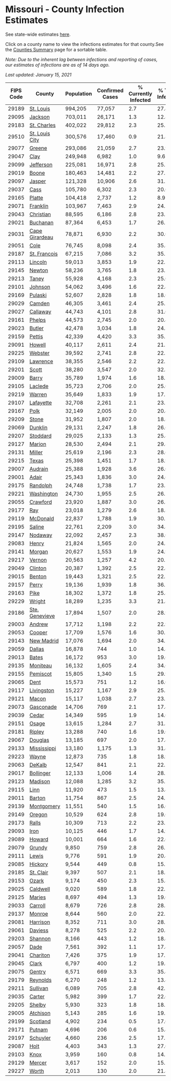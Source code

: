 # Missouri - County Infection Estimates

See state-wide estimates [here](/infections/us-mo).

Click on a county name to view the infections estimates for that county.See the [Counties Summary](/infections/summary-counties) page for a sortable table.

*Note: Due to the inherent lag between infections and reporting of cases, our estimates of infections are as of 14 days ago.*

*Last updated: January 15, 2021*

|   FIPS Code |                           County |   Population |   Confirmed Cases |   % Currently Infected |   % Total Infected |
|-------------|----------------------------------|--------------|-------------------|------------------------|--------------------|
|       29189 |           [St. Louis](st.-louis) |      994,205 |            77,057 |                    2.7 |               27.4 |
|       29095 |               [Jackson](jackson) |      703,011 |            26,171 |                    1.3 |               12.8 |
|       29183 |       [St. Charles](st.-charles) |      402,022 |            29,812 |                    2.3 |               25.5 |
|       29510 | [St. Louis City](st.-louis-city) |      300,576 |            17,460 |                    0.9 |               21.8 |
|       29077 |                 [Greene](greene) |      293,086 |            21,059 |                    2.7 |               23.9 |
|       29047 |                     [Clay](clay) |      249,948 |             6,982 |                    1.0 |                9.6 |
|       29099 |           [Jefferson](jefferson) |      225,081 |            16,971 |                    2.8 |               25.7 |
|       29019 |                   [Boone](boone) |      180,463 |            14,481 |                    2.2 |               27.5 |
|       29097 |                 [Jasper](jasper) |      121,328 |            10,906 |                    2.6 |               31.2 |
|       29037 |                     [Cass](cass) |      105,780 |             6,302 |                    2.3 |               20.0 |
|       29165 |                 [Platte](platte) |      104,418 |             2,737 |                    1.2 |                8.9 |
|       29071 |             [Franklin](franklin) |      103,967 |             7,463 |                    2.9 |               24.2 |
|       29043 |           [Christian](christian) |       88,595 |             6,186 |                    2.8 |               23.1 |
|       29021 |             [Buchanan](buchanan) |       87,364 |             6,453 |                    1.7 |               26.1 |
|       29031 | [Cape Girardeau](cape-girardeau) |       78,871 |             6,930 |                    2.2 |               30.0 |
|       29051 |                     [Cole](cole) |       76,745 |             8,098 |                    2.4 |               35.8 |
|       29187 |     [St. Francois](st.-francois) |       67,215 |             7,086 |                    3.2 |               35.7 |
|       29113 |               [Lincoln](lincoln) |       59,013 |             3,853 |                    1.9 |               22.5 |
|       29145 |                 [Newton](newton) |       58,236 |             3,765 |                    1.8 |               23.1 |
|       29213 |                   [Taney](taney) |       55,928 |             4,168 |                    2.3 |               25.0 |
|       29101 |               [Johnson](johnson) |       54,062 |             3,496 |                    1.6 |               22.4 |
|       29169 |               [Pulaski](pulaski) |       52,607 |             2,828 |                    1.8 |               18.0 |
|       29029 |                 [Camden](camden) |       46,305 |             3,461 |                    2.4 |               25.1 |
|       29027 |             [Callaway](callaway) |       44,743 |             4,101 |                    2.8 |               31.0 |
|       29161 |                 [Phelps](phelps) |       44,573 |             2,745 |                    2.0 |               20.4 |
|       29023 |                 [Butler](butler) |       42,478 |             3,034 |                    1.8 |               24.3 |
|       29159 |                 [Pettis](pettis) |       42,339 |             4,420 |                    3.3 |               35.2 |
|       29091 |                 [Howell](howell) |       40,117 |             2,611 |                    2.4 |               21.2 |
|       29225 |               [Webster](webster) |       39,592 |             2,741 |                    2.8 |               22.7 |
|       29109 |             [Lawrence](lawrence) |       38,355 |             2,546 |                    2.2 |               22.2 |
|       29201 |                   [Scott](scott) |       38,280 |             3,547 |                    2.0 |               32.3 |
|       29009 |                   [Barry](barry) |       35,789 |             1,974 |                    1.6 |               18.7 |
|       29105 |               [Laclede](laclede) |       35,723 |             2,706 |                    2.0 |               25.0 |
|       29219 |                 [Warren](warren) |       35,649 |             1,833 |                    1.9 |               17.5 |
|       29107 |           [Lafayette](lafayette) |       32,708 |             2,261 |                    2.1 |               23.5 |
|       29167 |                     [Polk](polk) |       32,149 |             2,005 |                    2.0 |               20.4 |
|       29209 |                   [Stone](stone) |       31,952 |             1,807 |                    2.0 |               18.8 |
|       29069 |               [Dunklin](dunklin) |       29,131 |             2,247 |                    1.8 |               26.6 |
|       29207 |             [Stoddard](stoddard) |       29,025 |             2,133 |                    1.3 |               25.4 |
|       29127 |                 [Marion](marion) |       28,530 |             2,494 |                    2.1 |               29.8 |
|       29131 |                 [Miller](miller) |       25,619 |             2,196 |                    2.3 |               28.6 |
|       29215 |                   [Texas](texas) |       25,398 |             1,451 |                    1.7 |               18.9 |
|       29007 |               [Audrain](audrain) |       25,388 |             1,928 |                    3.6 |               26.0 |
|       29001 |                   [Adair](adair) |       25,343 |             1,836 |                    3.0 |               24.6 |
|       29175 |             [Randolph](randolph) |       24,748 |             1,738 |                    1.7 |               23.3 |
|       29221 |         [Washington](washington) |       24,730 |             1,955 |                    2.5 |               26.7 |
|       29055 |             [Crawford](crawford) |       23,920 |             1,887 |                    3.0 |               26.3 |
|       29177 |                       [Ray](ray) |       23,018 |             1,279 |                    2.6 |               18.8 |
|       29119 |             [McDonald](mcdonald) |       22,837 |             1,788 |                    1.9 |               30.7 |
|       29195 |                 [Saline](saline) |       22,761 |             2,209 |                    3.0 |               34.8 |
|       29147 |               [Nodaway](nodaway) |       22,092 |             2,457 |                    2.3 |               38.0 |
|       29083 |                   [Henry](henry) |       21,824 |             1,565 |                    2.0 |               24.3 |
|       29141 |                 [Morgan](morgan) |       20,627 |             1,553 |                    1.9 |               24.9 |
|       29217 |                 [Vernon](vernon) |       20,563 |             1,257 |                    4.2 |               20.2 |
|       29049 |               [Clinton](clinton) |       20,387 |             1,392 |                    2.5 |               22.8 |
|       29015 |                 [Benton](benton) |       19,443 |             1,321 |                    2.5 |               22.7 |
|       29157 |                   [Perry](perry) |       19,136 |             1,939 |                    1.8 |               36.5 |
|       29163 |                     [Pike](pike) |       18,302 |             1,372 |                    1.8 |               25.8 |
|       29229 |                 [Wright](wright) |       18,289 |             1,235 |                    3.3 |               21.8 |
|       29186 | [Ste. Genevieve](ste.-genevieve) |       17,894 |             1,507 |                    2.0 |               28.9 |
|       29003 |                 [Andrew](andrew) |       17,712 |             1,198 |                    2.2 |               22.9 |
|       29053 |                 [Cooper](cooper) |       17,709 |             1,576 |                    1.6 |               30.2 |
|       29143 |         [New Madrid](new-madrid) |       17,076 |             1,694 |                    2.0 |               34.5 |
|       29059 |                 [Dallas](dallas) |       16,878 |               744 |                    1.0 |               14.8 |
|       29013 |                   [Bates](bates) |       16,172 |               953 |                    3.0 |               19.6 |
|       29135 |             [Moniteau](moniteau) |       16,132 |             1,605 |                    2.4 |               34.6 |
|       29155 |             [Pemiscot](pemiscot) |       15,805 |             1,340 |                    1.5 |               29.9 |
|       29065 |                     [Dent](dent) |       15,573 |               751 |                    1.2 |               16.0 |
|       29117 |         [Livingston](livingston) |       15,227 |             1,167 |                    2.9 |               25.3 |
|       29121 |                   [Macon](macon) |       15,117 |             1,038 |                    2.7 |               23.2 |
|       29073 |           [Gasconade](gasconade) |       14,706 |               769 |                    2.1 |               17.4 |
|       29039 |                   [Cedar](cedar) |       14,349 |               595 |                    1.9 |               14.0 |
|       29151 |                   [Osage](osage) |       13,615 |             1,284 |                    2.7 |               31.3 |
|       29181 |                 [Ripley](ripley) |       13,288 |               740 |                    1.6 |               19.0 |
|       29067 |               [Douglas](douglas) |       13,185 |               697 |                    2.0 |               17.4 |
|       29133 |       [Mississippi](mississippi) |       13,180 |             1,175 |                    1.3 |               31.4 |
|       29223 |                   [Wayne](wayne) |       12,873 |               735 |                    1.8 |               18.9 |
|       29063 |                 [DeKalb](dekalb) |       12,547 |               841 |                    2.1 |               22.5 |
|       29017 |           [Bollinger](bollinger) |       12,133 |             1,006 |                    1.4 |               28.2 |
|       29123 |               [Madison](madison) |       12,088 |             1,285 |                    3.2 |               35.7 |
|       29115 |                     [Linn](linn) |       11,920 |               473 |                    1.5 |               13.4 |
|       29011 |                 [Barton](barton) |       11,754 |               867 |                    2.5 |               24.5 |
|       29139 |         [Montgomery](montgomery) |       11,551 |               540 |                    1.5 |               16.0 |
|       29149 |                 [Oregon](oregon) |       10,529 |               624 |                    2.8 |               19.6 |
|       29173 |                   [Ralls](ralls) |       10,309 |               713 |                    2.2 |               23.7 |
|       29093 |                     [Iron](iron) |       10,125 |               446 |                    1.7 |               14.9 |
|       29089 |                 [Howard](howard) |       10,001 |               664 |                    1.6 |               22.6 |
|       29079 |                 [Grundy](grundy) |        9,850 |               759 |                    2.8 |               26.7 |
|       29111 |                   [Lewis](lewis) |        9,776 |               591 |                    1.9 |               20.4 |
|       29085 |               [Hickory](hickory) |        9,544 |               449 |                    0.8 |               15.7 |
|       29185 |           [St. Clair](st.-clair) |        9,397 |               507 |                    2.1 |               18.3 |
|       29153 |                   [Ozark](ozark) |        9,174 |               450 |                    2.3 |               15.8 |
|       29025 |             [Caldwell](caldwell) |        9,020 |               589 |                    1.8 |               22.1 |
|       29125 |                 [Maries](maries) |        8,697 |               494 |                    1.3 |               19.0 |
|       29033 |               [Carroll](carroll) |        8,679 |               726 |                    2.8 |               28.3 |
|       29137 |                 [Monroe](monroe) |        8,644 |               560 |                    2.0 |               22.2 |
|       29081 |             [Harrison](harrison) |        8,352 |               711 |                    3.0 |               28.1 |
|       29061 |               [Daviess](daviess) |        8,278 |               525 |                    2.2 |               20.8 |
|       29203 |               [Shannon](shannon) |        8,166 |               443 |                    1.2 |               18.4 |
|       29057 |                     [Dade](dade) |        7,561 |               392 |                    1.1 |               17.4 |
|       29041 |             [Chariton](chariton) |        7,426 |               375 |                    1.9 |               17.2 |
|       29045 |                   [Clark](clark) |        6,797 |               400 |                    1.2 |               19.8 |
|       29075 |                 [Gentry](gentry) |        6,571 |               669 |                    3.3 |               35.4 |
|       29179 |             [Reynolds](reynolds) |        6,270 |               248 |                    1.2 |               13.4 |
|       29211 |             [Sullivan](sullivan) |        6,089 |               705 |                    2.8 |               42.2 |
|       29035 |                 [Carter](carter) |        5,982 |               399 |                    1.7 |               22.6 |
|       29205 |                 [Shelby](shelby) |        5,930 |               323 |                    1.8 |               18.5 |
|       29005 |             [Atchison](atchison) |        5,143 |               285 |                    1.6 |               19.3 |
|       29199 |             [Scotland](scotland) |        4,902 |               234 |                    0.5 |               17.0 |
|       29171 |                 [Putnam](putnam) |        4,696 |               206 |                    0.6 |               15.4 |
|       29197 |             [Schuyler](schuyler) |        4,660 |               236 |                    2.5 |               17.1 |
|       29087 |                     [Holt](holt) |        4,403 |               343 |                    1.3 |               27.0 |
|       29103 |                     [Knox](knox) |        3,959 |               160 |                    0.8 |               14.2 |
|       29129 |                 [Mercer](mercer) |        3,617 |               152 |                    2.0 |               15.1 |
|       29227 |                   [Worth](worth) |        2,013 |               130 |                    2.0 |               21.8 |